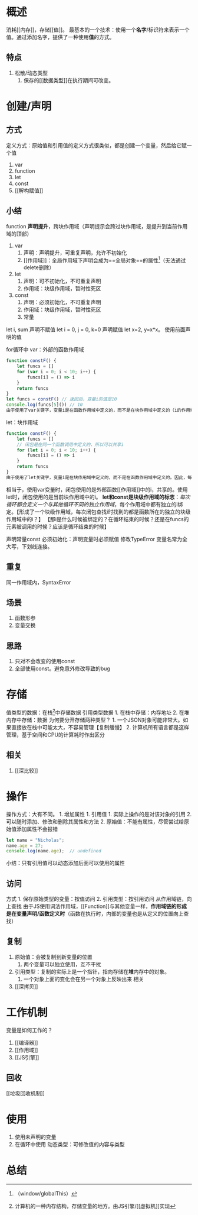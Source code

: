 # 概述
消耗[[内存]]，存储[[值]]。
最基本的一个技术：使用一个**名字**/标识符来表示一个值。通过添加名字，提供了一种使用**值**的方式。
## 特点
1. 松散/动态类型
	1. 保存的[[数据类型]]在执行期间可改变。

# 创建/声明
## 方式
定义方式：原始值和引用值的定义方式很类似，都是创建一个变量，然后给它赋一个值
1. var
2. function
3. let
4. const
5. [[解构赋值]] 
## 小结
function **声明提升**，跨块作用域（声明提示会跨过块作用域，是提升到当前作用域的顶部）
1. var 
	1. 声明：声明提升，可重复声明，允许不初始化
	2. [[作用域]]：全局作用域下声明会成为==全局对象==的属性[^1]（无法通过delete删除）
2. let
	1. 声明：可不初始化，不可重复声明
	2. 作用域：块级作用域，暂时性死区
3. const 
	1. 声明：必须初始化，不可重复声明
	2. 作用域：块级作用域，暂时性死区
	4. 常量

let i, sum 声明不赋值
let i = 0, j = 0, k=0 声明赋值
let x=2, y=x\*x。 使用前面声明的值

for循环中
var：外部的函数作用域
```js
function constF() {
    let funcs = []
    for (var i = 0; i < 10; i++) {
        funcs[i] = () => i
    }
    return funcs
}
let funcs = constF() // 返回后，变量i的值是10
console.log(funcs[5]()) // 10
由于使用了var关键字，变量i是在函数作用域中定义的，而不是在块作用域中定义的（i的作用域是整个函数体，而不是更小的循环体）。因此，当函数返回时，i的值将是10，因为所有10个函数都引用了同一个i变量。
```
let：块作用域
```js
function constF() {
    let funcs = []
    // 闭包是在同一个函数调用中定义的，所以可以共享i
    for (let i = 0; i < 10; i++) {
        funcs[i] = () => i
    }
    return funcs
}
由于使用了let关键字，变量i是在块作用域中定义的，而不是在函数作用域中定义的。因此，每次迭代时，都会创建一个新的变量i，它的值等于当前迭代的索引。这意味着，当任何一个函数被调用时，它们都将返回不同的值，从0到9。
```
相当于，使用var变量时，闭包使用的是外部函数[[作用域]]中的i，共享的。使用let时，闭包使用的是当前块作用域中的i。
**let和const是块级作用域的标志**：*每次循环都会定义一个与其他循环不同的独立作用域*，每个作用域中都有独立的i绑定。【形成了一个块级作用域，每次闭包查找i时找到的都是函数所在的独立的块级作用域中的i？】
【那i是什么时候被绑定的？在循环结束的时候？还是在funcs的元素被调用的时候？应该是循环结束的时候】

声明常量const
必须初始化：声明变量时必须赋值
修改TypeError
变量名常为全大写，下划线连接。

## 重复
同一作用域内，SyntaxError
## 场景
1. 函数形参
2. 变量交换
## 思路
1. 只对不会改变的使用const
2. 全部使用const。避免意外修改导致的bug
# 存储
值类型的数据：在栈[^2]中存储数据
引用类型数据
	1. 在栈中存储：内存地址
	2. 在堆内存中存储：数据
为何要分开存储两种类型？
	1. 一个JSON对象可能非常大。如果直接放在栈中可能太大，不容易管理【复制缓慢】
	2. 计算机所有语言都是这样管理，基于空间和CPU的计算耗时作出区分
## 相关
1. [[深比较]] 
# 操作
操作方式：大有不同。
	1. 增加属性
		1. 引用值
			1. 实际上操作的是对该对象的引用
			2. 可以随时添加、修改和删除其属性和方法
		2. 原始值：不能有属性，尽管尝试给原始值添加属性不会报错
```js
let name = "Nicholas";
name.age = 27;
console.log(name.age);  // undefined
```
小结：只有引用值可以动态添加后面可以使用的属性
## 访问
方式
	1. 保存原始类型的变量：按值访问
	2. 引用类型：按引用访问
从作用域链，向上查找
由于JS使用词法作用域，[[Function]]与其他变量一样，**作用域链的形成是在变量声明/函数定义时**（函数在执行时，内部的变量也是从定义的位置向上查找）
## 复制
1. 原始值：会被复制到新变量的位置
	1. 两个变量可以独立使用，互不干扰
2. 引用类型：复制的实际上是一个指针，指向存储在**堆**内存中的对象。
	1. 一个对象上面的变化会在另一个对象上反映出来
相关
1. [[深拷贝]] 
# 工作机制
变量是如何工作的？
1. [[编译器]] 
2. [[作用域]] 
3. [[JS引擎]] 
## 回收
[[垃圾回收机制]] 
# 使用
1. 使用未声明的变量
2. 在循环中使用
动态类型：可修改值的内容与类型
# 总结



[^1]: （window/globalThis）
[^2]: 计算机的一种内存结构，存储变量的地方。由JS引擎/[[虚拟机]]实现